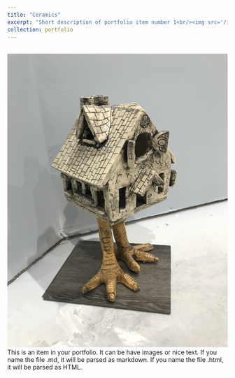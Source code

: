 ```yaml
---
title: "Ceramics"
excerpt: "Short description of portfolio item number 1<br/><img src='/images/mhouse.jpg' style="width:100px;">"
collection: portfolio
---
```


<br/><img src='/images/lhouse.jpg'>
This is an item in your portfolio. It can be have images or nice text. If you name the file .md, it will be parsed as markdown. If you name the file .html, it will be parsed as HTML. 
